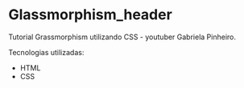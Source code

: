 # Glassmorphism_header

Tutorial Grassmorphism utilizando CSS - youtuber Gabriela Pinheiro.

Tecnologias utilizadas:
 - HTML
 - CSS
